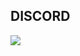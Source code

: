 ## DISCORD
  <p><a href="https://discord.gg/np3SKm9B5t">
      <img src="https://img.shields.io/discord/901865780138897458?style=for-the-badge&logo=discord&labelColor=7289da&logoColor=white&color=2c2f33&label=Discord"/>
  </a></p>